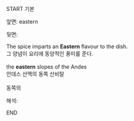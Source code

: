 START
기본

앞면:
eastern


뒷면:
<div>The spice imparts an <strong>Eastern</strong> flavour to the dish. </div><div><div>그 양념이 요리에 동양적인 풍미를 준다.</div></div><div><br></div><div><div>the <strong>eastern</strong> slopes of the Andes </div><div><div>안데스 산맥의 동쪽 산비탈</div></div></div><div><br></div><div>동쪽의</div>


해석:
<!--ID: 1746614453803-->
END